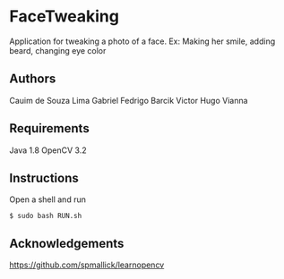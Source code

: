 # FaceTweaking


Application for tweaking a photo of a face. Ex: Making her smile, adding beard, changing eye color

## Authors

Cauim de Souza Lima
Gabriel Fedrigo Barcik
Victor Hugo Vianna

## Requirements

Java 1.8
OpenCV 3.2

## Instructions

Open a shell and run
```
$ sudo bash RUN.sh
```

## Acknowledgements

https://github.com/spmallick/learnopencv